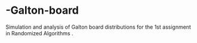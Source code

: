 # -Galton-board
Simulation and analysis of Galton board distributions for the 1st assignment in Randomized Algorithms .
